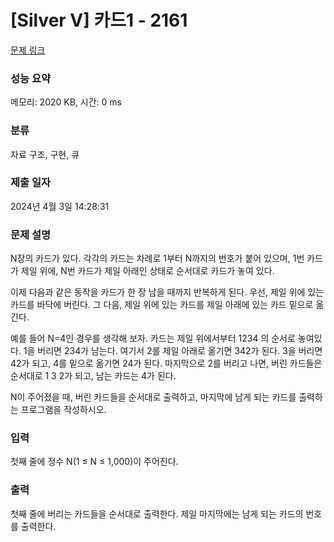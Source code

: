 # [Silver V] 카드1 - 2161 

[문제 링크](https://www.acmicpc.net/problem/2161) 

### 성능 요약

메모리: 2020 KB, 시간: 0 ms

### 분류

자료 구조, 구현, 큐

### 제출 일자

2024년 4월 3일 14:28:31

### 문제 설명

<p>N장의 카드가 있다. 각각의 카드는 차례로 1부터 N까지의 번호가 붙어 있으며, 1번 카드가 제일 위에, N번 카드가 제일 아래인 상태로 순서대로 카드가 놓여 있다.</p>

<p>이제 다음과 같은 동작을 카드가 한 장 남을 때까지 반복하게 된다. 우선, 제일 위에 있는 카드를 바닥에 버린다. 그 다음, 제일 위에 있는 카드를 제일 아래에 있는 카드 밑으로 옮긴다.</p>

<p>예를 들어 N=4인 경우를 생각해 보자. 카드는 제일 위에서부터 1234 의 순서로 놓여있다. 1을 버리면 234가 남는다. 여기서 2를 제일 아래로 옮기면 342가 된다. 3을 버리면 42가 되고, 4를 밑으로 옮기면 24가 된다. 마지막으로 2를 버리고 나면, 버린 카드들은 순서대로 1 3 2가 되고, 남는 카드는 4가 된다.</p>

<p>N이 주어졌을 때, 버린 카드들을 순서대로 출력하고, 마지막에 남게 되는 카드를 출력하는 프로그램을 작성하시오.</p>

### 입력 

 <p>첫째 줄에 정수 N(1 ≤ N ≤ 1,000)이 주어진다.</p>

### 출력 

 <p>첫째 줄에 버리는 카드들을 순서대로 출력한다. 제일 마지막에는 남게 되는 카드의 번호를 출력한다.</p>

